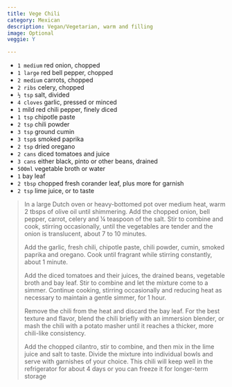 ```yaml
---
title: Vege Chili
category: Mexican
description: Vegan/Vegetarian, warm and filling
image: Optional
veggie: Y

---
```

* `1 medium` red onion, chopped
* `1 large` red bell pepper, chopped
* `2 medium` carrots, chopped
* `2 ribs` celery, chopped
* `½ tsp` salt, divided
* `4 cloves` garlic, pressed or minced
* `1` mild red chili pepper, finely diced
* `1 tsp` chipotle paste
* `2 tsp` chili powder
* `3 tsp` ground cumin
* `3 tsp`s smoked paprika
* `2 tsp` dried oregano
* `2 cans` diced tomatoes and juice
* `3 cans` either black, pinto or other beans, drained
* `500ml` vegetable broth or water
* `1` bay leaf
* `2 tbsp` chopped fresh corander leaf, plus more for garnish
* `2 tsp` lime juice, or to taste

> In a large Dutch oven or heavy-bottomed pot over medium heat, warm 2 tbsps of olive oil until shimmering. Add the chopped onion, bell pepper, carrot, celery and ¼ teaspoon of the salt. Stir to combine and cook, stirring occasionally, until the vegetables are tender and the onion is translucent, about 7 to 10 minutes.
>
> Add the garlic, fresh chili, chipotle paste, chili powder, cumin, smoked paprika and oregano. Cook until fragrant while stirring constantly, about 1 minute.
>
> Add the diced tomatoes and their juices, the drained beans, vegetable broth and bay leaf. Stir to combine and let the mixture come to a simmer. Continue cooking, stirring occasionally and reducing heat as necessary to maintain a gentle simmer, for 1 hour.
>
> Remove the chili from the heat and discard the bay leaf. For the best texture and flavor, blend the chili briefly with an immersion blender, or mash the chili with a potato masher until it reaches a thicker, more chili-like consistency.
>
> Add the chopped cilantro, stir to combine, and then mix in the lime juice and salt to taste. Divide the mixture into individual bowls and serve with garnishes of your choice. This chili will keep well in the refrigerator for about 4 days or you can freeze it for longer-term storage
